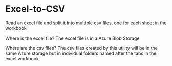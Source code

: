 # Excel-to-CSV
Read an excel file and split it into multiple csv files, one for each sheet in the workbook


Where is the excel file?
  The excel file is in a Azure Blob Storage 
  
Where are the csv files?
  The csv files created by this utility will be in the same Azure storage but in individual folders named after the tabs in the excel workbook
  
